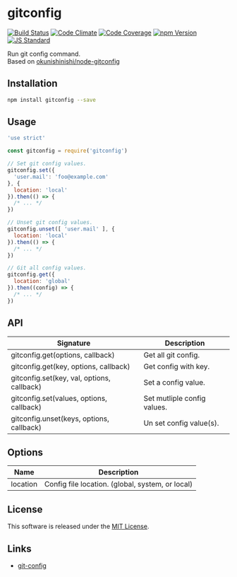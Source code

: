gitconfig
==========

<!---
This file is generated by ape-tmpl. Do not update manually.
--->

<!-- Badge Start -->
<a name="badges"></a>

[![Build Status][bd_travis_shield_url]][bd_travis_url]
[![Code Climate][bd_codeclimate_shield_url]][bd_codeclimate_url]
[![Code Coverage][bd_codeclimate_coverage_shield_url]][bd_codeclimate_url]
[![npm Version][bd_npm_shield_url]][bd_npm_url]
[![JS Standard][bd_standard_shield_url]][bd_standard_url]

[bd_repo_url]: https://github.com/okunishinishi/node-gitconfig
[bd_travis_url]: http://travis-ci.org/okunishinishi/node-gitconfig
[bd_travis_shield_url]: http://img.shields.io/travis/okunishinishi/node-gitconfig.svg?style=flat
[bd_travis_com_url]: http://travis-ci.com/okunishinishi/node-gitconfig
[bd_travis_com_shield_url]: https://api.travis-ci.com/okunishinishi/node-gitconfig.svg?token=
[bd_license_url]: https://github.com/okunishinishi/node-gitconfig/blob/master/LICENSE
[bd_codeclimate_url]: http://codeclimate.com/github/okunishinishi/node-gitconfig
[bd_codeclimate_shield_url]: http://img.shields.io/codeclimate/github/okunishinishi/node-gitconfig.svg?style=flat
[bd_codeclimate_coverage_shield_url]: http://img.shields.io/codeclimate/coverage/github/okunishinishi/node-gitconfig.svg?style=flat
[bd_gemnasium_url]: https://gemnasium.com/okunishinishi/node-gitconfig
[bd_gemnasium_shield_url]: https://gemnasium.com/okunishinishi/node-gitconfig.svg
[bd_npm_url]: http://www.npmjs.org/package/gitconfig
[bd_npm_shield_url]: http://img.shields.io/npm/v/gitconfig.svg?style=flat
[bd_standard_url]: http://standardjs.com/
[bd_standard_shield_url]: https://img.shields.io/badge/code%20style-standard-brightgreen.svg

<!-- Badge End -->


<!-- Description Start -->
<a name="description"></a>

Run git config command.   
Based on [okunishinishi/node-gitconfig](https://github.com/okunishinishi/node-gitconfig)

<!-- Description End -->


<!-- Overview Start -->
<a name="overview"></a>



<!-- Overview End -->


<!-- Sections Start -->
<a name="sections"></a>

<!-- Section from "doc/guides/01.Installation.md.hbs" Start -->

<a name="section-doc-guides-01-installation-md"></a>

Installation
-----

```bash
npm install gitconfig --save
```


<!-- Section from "doc/guides/01.Installation.md.hbs" End -->

<!-- Section from "doc/guides/02.Usage.md.hbs" Start -->

<a name="section-doc-guides-02-usage-md"></a>

Usage
---------

```javascript
'use strict'

const gitconfig = require('gitconfig')

// Set git config values.
gitconfig.set({
  'user.mail': 'foo@example.com'
}, {
  location: 'local'
}).then(() => {
  /* ... */
})

// Unset git config values.
gitconfig.unset([ 'user.mail' ], {
  location: 'local'
}).then(() => {
  /* ... */
})

// Git all config values.
gitconfig.get({
  location: 'global'
}).then((config) => {
  /* ... */
})
```


<!-- Section from "doc/guides/02.Usage.md.hbs" End -->

<!-- Section from "doc/guides/03.API.md.hbs" Start -->

<a name="section-doc-guides-03-a-p-i-md"></a>

API
---

| Signature | Description |
| --------- | ----------- |
| gitconfig.get(options, callback) | Get all git config. |
| gitconfig.get(key, options, callback) | Get config with key. |
| gitconfig.set(key, val, options, callback) | Set a config value. |
| gitconfig.set(values, options, callback) | Set mutliple config values. |
| gitconfig.unset(keys, options, callback) | Un set config value(s). |


Options
-------

| Name | Description |
| ---- | ----- |
| location | Config file location. (global, system, or local) |



<!-- Section from "doc/guides/03.API.md.hbs" End -->


<!-- Sections Start -->


<!-- LICENSE Start -->
<a name="license"></a>

License
-------
This software is released under the [MIT License](https://github.com/okunishinishi/node-gitconfig/blob/master/LICENSE).

<!-- LICENSE End -->


<!-- Links Start -->
<a name="links"></a>

Links
------

+ [git-config][git_config_url]

[git_config_url]: https://git-scm.com/docs/git-config

<!-- Links End -->
